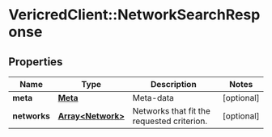 # VericredClient::NetworkSearchResponse

## Properties
Name | Type | Description | Notes
------------ | ------------- | ------------- | -------------
**meta** | [**Meta**](Meta.md) | Meta-data | [optional] 
**networks** | [**Array&lt;Network&gt;**](Network.md) | Networks that fit the requested criterion. | [optional] 


